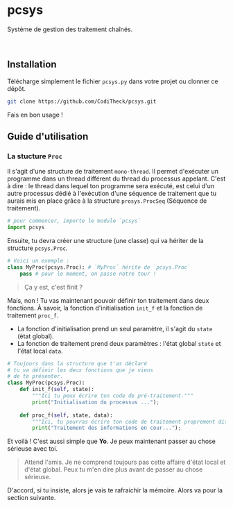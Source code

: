 # pcsys
Système de gestion des traitement chaînés.

<br/>

## Installation
Télécharge simplement le fichier `pcsys.py` dans votre projet ou clonner ce dépôt.

```sh
git clone https://github.com/CodiTheck/pcsys.git
```

Fais en bon usage !

## Guide d'utilisation

### La stucture `Proc`
<p>

Il s'agit d'une structure de traitement `mono-thread`. Il permet d'exécuter un programme dans un thread différent du thread du processus appelant. C'est à dire : le thread dans
lequel ton programme sera exécuté, est celui d'un autre processus dédié à l'exécution
d'une séquence de traitement que tu aurais mis en place grâce à la structure 
`prosys.ProcSeq` (Séquence de traitement).

```python
# pour commencer, importe le module `pcsys`
import pcsys
```

Ensuite, tu devra créer une structure (une classe) qui va hériter de la structure 
`pcsys.Proc`.

```python
# Voici un exemple :
class MyProc(pcsys.Proc): # `MyProc` hérite de `pcsys.Proc`
    pass # pour le moment, on passe notre tour !

```
</p>

> Ça y est, c'est finit ?

<p>

Mais, non ! Tu vas maintenant pouvoir définir ton traitement dans deux fonctions. À savoir, la fonction d'initialisation `init_f` et la fonction de traitement `proc_f`.
- La fonction d'initialisation prend un seul paramètre, il s'agit du `state` 
(état global).
- La fonction de traitement prend deux paramètres : l'état global `state` et 
l'état local `data`.

```python
# Toujours dans la structure que t'as déclaré
# tu va définir les deux fonctions que je viens 
# de te présenter.
class MyProc(pcsys.Proc):
    def init_f(self, state):
        """Ici tu peux écrire ton code de pré-traitement."""
        print("Initialisation du processus ...");
    
    def proc_f(self, state, data):
        """Ici, tu pourras écrire ton code de traitement proprement dite."""
        print("Traitement des informations en cour...");

```

Et voilà ! C'est aussi simple que **Yo**. Je peux maintenant passer au chose sérieuse
avec toi.

</p>

> Attend l'amis. Je ne comprend toujours pas cette affaire d'état local et d'état global.
> Peux tu m'en dire plus avant de passer au chose sérieuse.

D'accord, si tu insiste, alors je vais te rafraichir la mémoire. Alors va pour la
section suivante.


